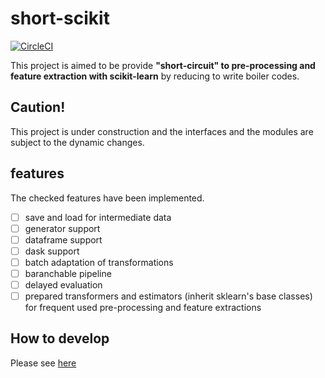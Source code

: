 
# short-scikit
[![CircleCI](https://circleci.com/gh/yatszhash/short-scikit.svg?style=svg&circle-token=df34123a17a59d41904fdceaeb4a876c5b076594)](https://circleci.com/gh/yatszhash/short-scikit)

This project is aimed to be provide **"short-circuit" to pre-processing and feature extraction with scikit-learn**
by reducing to write boiler codes.  

## Caution!

This project is under construction and the interfaces and the modules are subject to the dynamic changes.

## features

The checked features have been implemented.

- [ ] save and load for intermediate data
- [ ] generator support
- [ ] dataframe support
- [ ] dask support
- [ ] batch adaptation of transformations
- [ ] baranchable pipeline
- [ ] delayed evaluation
- [ ] prepared transformers and estimators (inherit sklearn's base classes) for frequent used pre-processing and feature
      extractions

##  How to develop

Please see [here](development_guid.md)